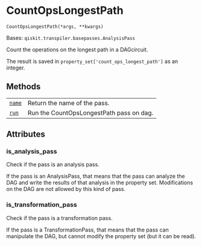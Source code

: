 # CountOpsLongestPath

<span id="undefined" />

`CountOpsLongestPath(*args, **kwargs)`

Bases: `qiskit.transpiler.basepasses.AnalysisPass`

Count the operations on the longest path in a DAGcircuit.

The result is saved in `property_set['count_ops_longest_path']` as an integer.

## Methods

|                                                                                                                                                                   |                                          |
| ----------------------------------------------------------------------------------------------------------------------------------------------------------------- | ---------------------------------------- |
| [`name`](qiskit.transpiler.passes.CountOpsLongestPath.name#qiskit.transpiler.passes.CountOpsLongestPath.name "qiskit.transpiler.passes.CountOpsLongestPath.name") | Return the name of the pass.             |
| [`run`](qiskit.transpiler.passes.CountOpsLongestPath.run#qiskit.transpiler.passes.CountOpsLongestPath.run "qiskit.transpiler.passes.CountOpsLongestPath.run")     | Run the CountOpsLongestPath pass on dag. |

## Attributes

<span id="undefined" />

### is\_analysis\_pass

Check if the pass is an analysis pass.

If the pass is an AnalysisPass, that means that the pass can analyze the DAG and write the results of that analysis in the property set. Modifications on the DAG are not allowed by this kind of pass.

<span id="undefined" />

### is\_transformation\_pass

Check if the pass is a transformation pass.

If the pass is a TransformationPass, that means that the pass can manipulate the DAG, but cannot modify the property set (but it can be read).

